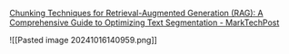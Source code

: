 [Chunking Techniques for Retrieval-Augmented Generation (RAG): A Comprehensive Guide to Optimizing Text Segmentation - MarkTechPost](https://www.marktechpost.com/2024/09/30/chunking-techniques-for-retrieval-augmented-generation-rag-a-comprehensive-guide-to-optimizing-text-segmentation/?ref=dailydev)

![[Pasted image 20241016140959.png]]

